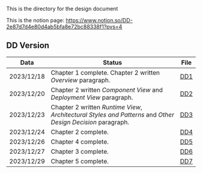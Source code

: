 This is the directory for the design document

This is the notion page: https://www.notion.so/DD-2e87d7d4e80d4ab5bfa8e72bc88338f1?pvs=4

## DD Version

| Data       | Status                                                                                                       | File                                                                                            |
|------------|--------------------------------------------------------------------------------------------------------------|-------------------------------------------------------------------------------------------------|
| 2023/12/18 | Chapter 1 complete. Chapter 2 written *Overview* paragraph.                                                  | [DD1](https://github.com/Dipa0219/ContiDiPaola/blob/main/Documentation/DD/Design_Document1.pdf) |
| 2023/12/20 | Chapter 2 written *Component View* and *Deployment View* paragraph.                                          | [DD2](https://github.com/Dipa0219/ContiDiPaola/blob/main/Documentation/DD/Design_Document2.pdf) |
| 2023/12/23 | Chapter 2 written *Runtime View*, *Architectural Styles and Patterns* and *Other Design Decision* paragraph. | [DD3](https://github.com/Dipa0219/ContiDiPaola/blob/main/Documentation/DD/Design_Document3.pdf) |
| 2023/12/24 | Chapter 2 complete.                                                                                          | [DD4](https://github.com/Dipa0219/ContiDiPaola/blob/main/Documentation/DD/Design_Document4.pdf) |
| 2023/12/26 | Chapter 4 complete.                                                                                          | [DD5](https://github.com/Dipa0219/ContiDiPaola/blob/main/Documentation/DD/Design_Document5.pdf) |
| 2023/12/27 | Chapter 3 complete.                                                                                          | [DD6](https://github.com/Dipa0219/ContiDiPaola/blob/main/Documentation/DD/Design_Document6.pdf) |
| 2023/12/29 | Chapter 5 complete.                                                                                          | [DD7](https://github.com/Dipa0219/ContiDiPaola/blob/main/Documentation/DD/Design_Document7.pdf) |
